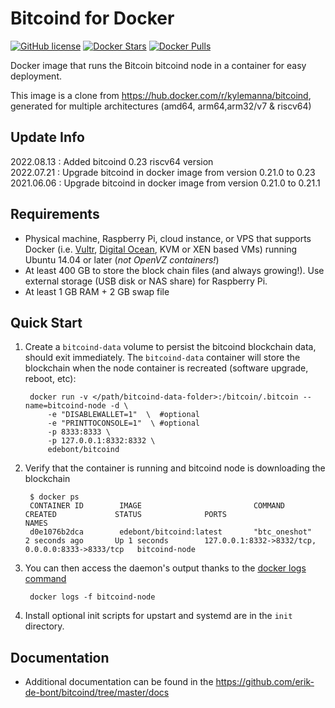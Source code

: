 Bitcoind for Docker
===================

[![GitHub license](https://img.shields.io/badge/license-MIT-blue.svg?style=flat-square)](https://raw.githubusercontent.com/edebont/bitcoind/master/LICENSE)
[![Docker Stars](https://img.shields.io/docker/stars/edebont/bitcoind.svg)](https://hub.docker.com/r/edebont/bitcoind/)
[![Docker Pulls](https://img.shields.io/docker/pulls/edebont/bitcoind.svg)](https://hub.docker.com/r/edebont/bitcoind/)


Docker image that runs the Bitcoin bitcoind node in a container for easy deployment. 

This image is a clone from https://hub.docker.com/r/kylemanna/bitcoind, generated for multiple architectures (amd64, arm64,arm32/v7 & riscv64)

Update Info
------------
2022.08.13 : Added bitcoind 0.23 riscv64 version  
2022.07.21 : Upgrade bitcoind in docker image from version 0.21.0 to 0.23  
2021.06.06 : Upgrade bitcoind in docker image from version 0.21.0 to 0.21.1  



Requirements
------------

* Physical machine, Raspberry Pi, cloud instance, or VPS that supports Docker (i.e. [Vultr](http://bit.ly/1HngXg0), [Digital Ocean](http://bit.ly/18AykdD), KVM or XEN based VMs) running Ubuntu 14.04 or later (*not OpenVZ containers!*)
* At least 400 GB to store the block chain files (and always growing!). Use external storage (USB disk or NAS share)  for Raspberry Pi. 
* At least 1 GB RAM + 2 GB swap file


Quick Start
-----------

1. Create a `bitcoind-data` volume to persist the bitcoind blockchain data, should exit immediately.  The `bitcoind-data` container will store the blockchain when the node container is recreated (software upgrade, reboot, etc):

        docker run -v </path/bitcoind-data-folder>:/bitcoin/.bitcoin --name=bitcoind-node -d \
            -e "DISABLEWALLET=1"  \  #optional
            -e "PRINTTOCONSOLE=1"  \ #optional
            -p 8333:8333 \
            -p 127.0.0.1:8332:8332 \
            edebont/bitcoind

2. Verify that the container is running and bitcoind node is downloading the blockchain

        $ docker ps
        CONTAINER ID        IMAGE                         COMMAND             CREATED             STATUS              PORTS                                              NAMES
        d0e1076b2dca        edebont/bitcoind:latest       "btc_oneshot"       2 seconds ago       Up 1 seconds        127.0.0.1:8332->8332/tcp, 0.0.0.0:8333->8333/tcp   bitcoind-node

3. You can then access the daemon's output thanks to the [docker logs command]( https://docs.docker.com/reference/commandline/cli/#logs)

        docker logs -f bitcoind-node

4. Install optional init scripts for upstart and systemd are in the `init` directory.


Documentation
-------------

* Additional documentation can be found in the https://github.com/erik-de-bont/bitcoind/tree/master/docs
